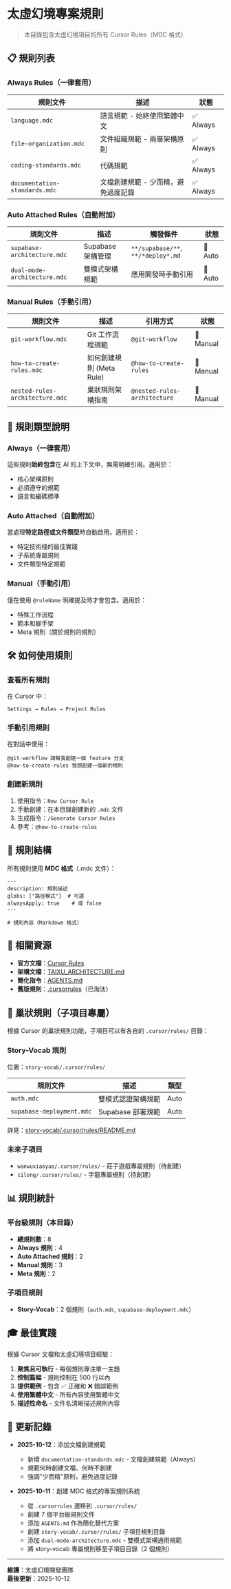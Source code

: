 # 太虛幻境專案規則

> 本目錄包含太虛幻境項目的所有 Cursor Rules（MDC 格式）

## 📋 規則列表

### Always Rules（一律套用）

| 規則文件 | 描述 | 狀態 |
|---------|------|------|
| `language.mdc` | 語言規範 - 始終使用繁體中文 | ✅ Always |
| `file-organization.mdc` | 文件組織規範 - 兩層架構原則 | ✅ Always |
| `coding-standards.mdc` | 代碼規範 | ✅ Always |
| `documentation-standards.mdc` | 文檔創建規範 - 少而精，避免過度記錄 | ✅ Always |

### Auto Attached Rules（自動附加）

| 規則文件 | 描述 | 觸發條件 | 狀態 |
|---------|------|---------|------|
| `supabase-architecture.mdc` | Supabase 架構管理 | `**/supabase/**`, `**/*deploy*.md` | 🔄 Auto |
| `dual-mode-architecture.mdc` | 雙模式架構規範 | 應用開發時手動引用 | 🔄 Auto |

### Manual Rules（手動引用）

| 規則文件 | 描述 | 引用方式 | 狀態 |
|---------|------|---------|------|
| `git-workflow.mdc` | Git 工作流程規範 | `@git-workflow` | 📖 Manual |
| `how-to-create-rules.mdc` | 如何創建規則 (Meta Rule) | `@how-to-create-rules` | 📖 Manual |
| `nested-rules-architecture.mdc` | 巢狀規則架構指南 | `@nested-rules-architecture` | 📖 Manual |

## 🎯 規則類型說明

### Always（一律套用）
這些規則**始終包含**在 AI 的上下文中，無需明確引用。適用於：
- 核心架構原則
- 必須遵守的規範
- 語言和編碼標準

### Auto Attached（自動附加）
當處理**特定路徑或文件類型**時自動啟用。適用於：
- 特定技術棧的最佳實踐
- 子系統專屬規則
- 文件類型特定規範

### Manual（手動引用）
僅在使用 `@ruleName` 明確提及時才會包含。適用於：
- 特殊工作流程
- 範本和腳手架
- Meta 規則（關於規則的規則）

## 🛠️ 如何使用規則

### 查看所有規則
在 Cursor 中：
```
Settings → Rules → Project Rules
```

### 手動引用規則
在對話中使用：
```
@git-workflow 請幫我創建一個 feature 分支
@how-to-create-rules 我想創建一個新的規則
```

### 創建新規則
1. 使用指令：`New Cursor Rule`
2. 手動創建：在本目錄創建新的 `.mdc` 文件
3. 生成指令：`/Generate Cursor Rules`
4. 參考：`@how-to-create-rules`

## 📐 規則結構

所有規則使用 **MDC 格式**（.mdc 文件）：

```mdc
---
description: 規則描述
globs: ["路徑模式"]  # 可選
alwaysApply: true    # 或 false
---

# 規則內容（Markdown 格式）
```

## 🔗 相關資源

- **官方文檔**：[Cursor Rules](https://cursor.com/zh-Hant/docs/context/rules)
- **架構文檔**：[TAIXU_ARCHITECTURE.md](../../TAIXU_ARCHITECTURE.md)
- **簡化指令**：[AGENTS.md](../../AGENTS.md)
- **舊版規則**：[.cursorrules](../../.cursorrules)（已淘汰）

## 🌲 巢狀規則（子項目專屬）

根據 Cursor 的巢狀規則功能，子項目可以有各自的 `.cursor/rules/` 目錄：

### Story-Vocab 規則
位置：`story-vocab/.cursor/rules/`

| 規則文件 | 描述 | 類型 |
|---------|------|------|
| `auth.mdc` | 雙模式認證架構規範 | Auto |
| `supabase-deployment.mdc` | Supabase 部署規範 | Auto |

詳見：[story-vocab/.cursor/rules/README.md](../../story-vocab/.cursor/rules/README.md)

### 未來子項目
- `wanwuxiaoyao/.cursor/rules/` - 莊子遊戲專屬規則（待創建）
- `cilong/.cursor/rules/` - 字龍專屬規則（待創建）

## 📊 規則統計

### 平台級規則（本目錄）
- **總規則數**：8
- **Always 規則**：4
- **Auto Attached 規則**：2
- **Manual 規則**：3
- **Meta 規則**：2

### 子項目規則
- **Story-Vocab**：2 個規則（`auth.mdc`, `supabase-deployment.mdc`）

## 🎓 最佳實踐

根據 Cursor 文檔和太虛幻境項目經驗：

1. **聚焦且可執行** - 每個規則專注單一主題
2. **控制篇幅** - 規則控制在 500 行以內
3. **提供範例** - 包含 ✅ 正確和 ❌ 錯誤範例
4. **使用繁體中文** - 所有內容使用繁體中文
5. **描述性命名** - 文件名清晰描述規則內容

## 🔄 更新記錄

- **2025-10-12**：添加文檔創建規範
  - 新增 `documentation-standards.mdc` - 文檔創建規範（Always）
  - 規範何時創建文檔、何時不創建
  - 強調"少而精"原則，避免過度記錄

- **2025-10-11**：創建 MDC 格式的專案規則系統
  - 從 `.cursorrules` 遷移到 `.cursor/rules/`
  - 創建 7 個平台級規則文件
  - 添加 `AGENTS.md` 作為簡化替代方案
  - 創建 `story-vocab/.cursor/rules/` 子項目規則目錄
  - 添加 `dual-mode-architecture.mdc` - 雙模式架構通用規範
  - 將 story-vocab 專屬規則移至子項目目錄（2 個規則）

---

**維護**：太虛幻境開發團隊  
**最後更新**：2025-10-12

